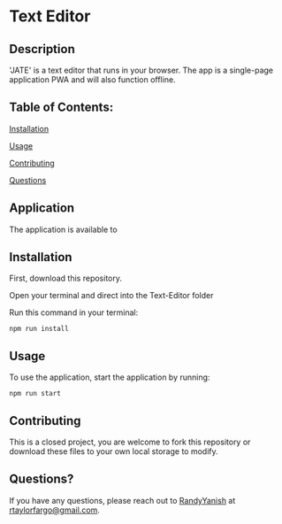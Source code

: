 # Text Editor

## Description

'JATE' is a text editor that runs in your browser. The app is a single-page application PWA and will also function offline.

## Table of Contents:

[Installation](#installation)

[Usage](#usage)

[Contributing](#contributing)

[Questions](#questions)

## Application

The application is available to 

## Installation

First, download this repository.

Open your terminal and direct into the Text-Editor folder

Run this command in your terminal:

```
npm run install
```

## Usage

To use the application, start the application by running: 

```
npm run start
```

## Contributing

This is a closed project, you are welcome to fork this repository or download these files to your own local storage to modify.

## Questions?

If you have any questions, please reach out to [RandyYanish](https://github.com/RandyYanish) at rtaylorfargo@gmail.com.
